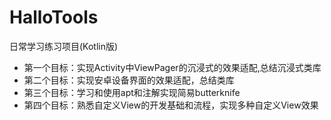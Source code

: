 # HalloTools
日常学习练习项目(Kotlin版)

- 第一个目标：实现Activity中ViewPager的沉浸式的效果适配,总结沉浸式类库
- 第二个目标：实现安卓设备界面的效果适配，总结类库
- 第三个目标：学习和使用apt和注解实现简易butterknife
- 第四个目标：熟悉自定义View的开发基础和流程，实现多种自定义View效果